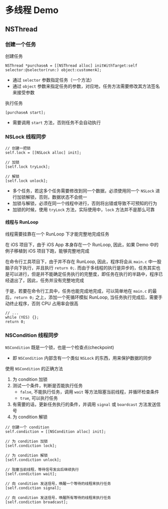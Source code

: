 # 多线程 Demo

## NSThread

### 创建一个任务

创建任务

```objc
NSThread *purchaseA = [[NSThread alloc] initWithTarget:self selector:@selector(run:) object:customerA];
```

- 通过 `selector` 参数指定任务（一个方法）
- 通过 `object` 参数来指定任务的参数，对应地，任务方法需要修改其方法签名来接受参数

执行任务

```objc
[purchaseA start];
```

- 需要调用 `start` 方法，否则任务不会自动执行

### NSLock 线程同步

```objc
// 创建一把锁
self.lock = [[NSLock alloc] init];

// 加锁
[self.lock tryLock];

// 解锁
[self.lock unlock];
```

- 多个任务，若这多个任务需要修改到同一个数据，必须使用同一个 `NSLock` 进行加锁解锁，否则，数据状态不会统一
- 加锁与解锁，必须在同一个线程中进行，否则将出错或导致不可预知的行为
- 加锁的时候，使用 `tryLock` 方法，实际使用中，`lock` 方法并不是那么可靠

#### 线程与 RunLoop

线程需要挂靠在一个 RunLoop 下才能完整地完成任务

在 iOS 项目下，由于 iOS App 本身存在一个 RunLoop, 因此，如果 Demo 中的例子移植到 iOS 项目下跑，能够完整地完成

在命令行工具项目下，由于并不存在 RunLoop, 因此，程序将会从 `main.c` 中一股脑子向下执行，并且执行 `return 0;`. 而由于多线程的执行是异步的，任务其实也是可以进行，但是并不能确定任务执行的完整度，即任务在执行的半路中，程序已经退出了，因此，任务并没有完整地完成

于是，若要在命令行工具中，任务也能完成地完成，可以简单地在 `main.c` 的最后，`return 0;` 之上，添加一个死循环模拟 RunLoop, 当任务执行完成后，需要手动终止程序，否则 CPU 占用率会很高

```objc
// ...
while (YES) {};
return 0;
```

### NSCondition 线程同步

`NSCondition` 既是一个锁，也是一个检查点(checkpoint)

 - 即 `NSCondition` 内部含有一个类似 `NSLock` 的东西，用来保护数据的同步


使用 `NSCondition` 的正确方法

1. 为 condition 加锁
2. 测试一个条件，判断是否能执行任务
    - `false`, 不能执行任务，调用 `wait` 等方法阻塞当前线程，并循环检查条件
    - `true`, 可以执行任务
3. 有需要的话，更新任务执行的条件，并调用 `signal` 或 `boardcast` 方法发送信号
4. 为 condition 解锁

```objc
// 创建一个 condition
self.condiction = [[NSCondition alloc] init];

// 为 condition 加锁
[self.condiction lock];

// 为 condition 解锁
[self.condiction unlock];

// 阻塞当前线程，等待信号发出后继续执行
[self.condiction wait];

// 向 condition 发送信号，唤醒一个等待的线程来执行任务
[self.condiction signal];

// 向 condition 发送信号，唤醒所有等待的线程来执行任务
[self.condiction broadcast];
```



